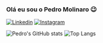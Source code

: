 ### Olá eu sou o Pedro Molinaro 😉

[![Linkedin](https://img.shields.io/badge/LinkedIn-0077B5?style=for-the-badge&logo=linkedin&logoColor=white)](www.linkedin.com/in/pedro-molinaro)
[![Instagram](https://img.shields.io/badge/Instagram-E4405F?style=for-the-badge&logo=instagram&logoColor=white)](https://www.instagram.com/molinaro.exe)

![Pedro's GitHub stats](https://github-readme-stats.vercel.app/api?username=pedro0molinaro&show_icons=true&theme=dark)
![Top Langs](https://github-readme-stats.vercel.app/api/top-langs/?username=pedro0molinaro&hide_progress=true&theme=dark)
